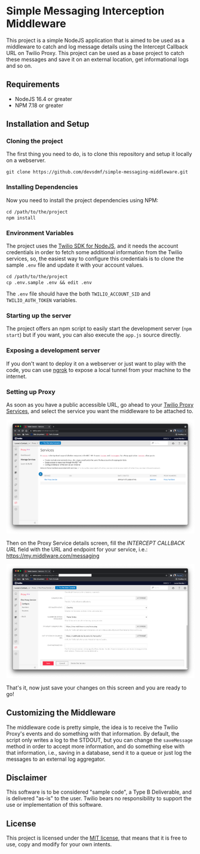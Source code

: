 # Simple Messaging Interception Middleware

This project is a simple NodeJS application that is aimed to be used as a middleware to catch and log message details using the Intercept Callback URL on Twilio Proxy. This project can be used as a base project to catch these messages and save it on an external location, get informational logs and so on.

## Requirements

- NodeJS 16.4 or greater
- NPM 7.18 or greater

## Installation and Setup

### Cloning the project

The first thing you need to do, is to clone this repository and setup it locally on a webserver.

```
git clone https://github.com/devsdmf/simple-messaging-middleware.git 
```

### Installing Dependencies

Now you need to install the project dependencies using NPM:
```
cd /path/to/the/project
npm install
```

### Environment Variables

The project uses the [Twilio SDK for NodeJS](https://www.twilio.com/docs/libraries/node), and it needs the account credentials in order to fetch some additional information from the Twilio services, so, the easiest way to configure this credentials is to clone the sample `.env` file and update it with your account values.

```
cd /path/to/the/project
cp .env.sample .env && edit .env
```

The `.env` file should have the both `TWILIO_ACCOUNT_SID` and `TWILIO_AUTH_TOKEN` variables.

### Starting up the server

The project offers an npm script to easily start the development server (`npm start`) but if you want, you can also execute the `app.js` source directly.

### Exposing a development server

If you don't want to deploy it on a webserver or just want to play with the code, you can use [ngrok](https://ngrok.com/) to expose a local tunnel from your machine to the internet.

### Setting up Proxy

As soon as you have a public accessible URL, go ahead to your [Twilio Proxy Services](https://www.twilio.com/console/proxy/services), and select the service you want the middleware to be attached to.

![Twilio Proxy Services](docs/twilio-console-proxy-services.png)

Then on the Proxy Service details screen, fill the _INTERCEPT CALLBACK URL_ field with the URL and endpoint for your service, i.e.: https://my.middlware.com/messaging

![Twilio Proxy Service Details](docs/twilio-console-proxy-service-details.png)

That's it, now just save your changes on this screen and you are ready to go!

## Customizing the Middleware

The middleware code is pretty simple, the idea is to receive the Twilio Proxy's events and do something with that information. By default, the script only writes a log to the STDOUT, but you can change the `saveMessage` method in order to accept more information, and do something else with that information, i.e., saving in a database, send it to a queue or just log the messages to an external log aggregator.

## Disclaimer

This software is to be considered "sample code", a Type B Deliverable, and is delivered "as-is" to the user. Twilio bears no responsibility to support the use or implementation of this software.

## License

This project is licensed under the [MIT license](LICENSE), that means that it is free to use, copy and modify for your own intents.
